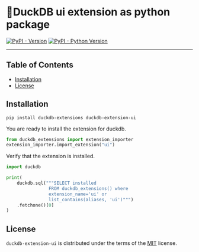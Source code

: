 # 🦆DuckDB ui extension as python package

[![PyPI - Version](https://img.shields.io/pypi/v/duckdb-extension-ui.svg)](https://pypi.org/project/duckdb-extension-ui)
[![PyPI - Python Version](https://img.shields.io/pypi/pyversions/duckdb-extension-ui.svg)](https://pypi.org/project/duckdb-extension-ui)

-----

## Table of Contents

- [Installation](#installation)
- [License](#license)


## Installation
```console
pip install duckdb-extensions duckdb-extension-ui
```
You are ready to install the extension for duckdb.
```python
from duckdb_extensions import extension_importer
extension_importer.import_extension("ui")
```

Verify that the extension is installed.
```python
import duckdb

print(
    duckdb.sql("""SELECT installed
                FROM duckdb_extensions() where 
                extension_name='ui' or 
                list_contains(aliases, 'ui')""")
    .fetchone()[0]
)
```

## License

`duckdb-extension-ui` is distributed under the terms of the [MIT](https://spdx.org/licenses/MIT.html) license.
